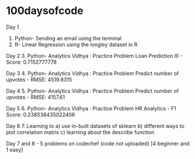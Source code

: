 # 100daysofcode

Day 1 
1. Python- Sending an email using the terminal 
2. R- Linear Regression using the longley dataset in R

Day 2
3. Python- Analytics Vidhya : Practice Problem Loan Prediction III - Score: 0.7152777778

Day 3
4. Python- Analytics Vidhya : Practice Problem Predict number of upvotes - RMSE: 4519.8315

Day 4
5. Python- Analytics Vidhya : Practice Problem Predict number of upvotes - RMSE: 4157.61

Day 5
6. Python- Analytics Vidhya : Practice Problem HR Analytics - F1 Score: 0.238538435022406

Day 6
7. Learning to a) use in-built datasets of sklearn b) different ways to plot correlation matrix c) learning about the describe function

Day 7 and 8 - 5 problems on codechef (code not uploaded) [4 beginner and 1 easy]
